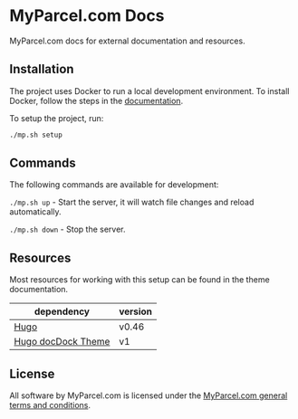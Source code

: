 # MyParcel.com Docs

MyParcel.com docs for external documentation and resources.

## Installation
The project uses Docker to run a local development environment. To install Docker, follow the steps in the [documentation](https://docs.myparcel.com/github/#docker).

To setup the project, run:
```bash
./mp.sh setup
```

## Commands
The following commands are available for development:

`./mp.sh up` - Start the server, it will watch file changes and reload automatically.

`./mp.sh down` - Stop the server.

## Resources
Most resources for working with this setup can be found in the theme documentation.

dependency                                             | version
------------------------------------------------------ | -------
[Hugo](https://gohugo.io)                              | v0.46
[Hugo docDock Theme](https://themes.gohugo.io/docdock) | v1

## License
All software by MyParcel.com is licensed under the [MyParcel.com general terms and conditions](https://www.myparcel.com/terms).
